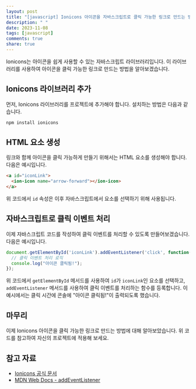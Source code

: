 ```yaml
---
layout: post
title: "[javascript] Ionicons 아이콘을 자바스크립트로 클릭 가능한 링크로 만드는 방법"
description: " "
date: 2023-11-08
tags: [javascript]
comments: true
share: true
---
```


Ionicons는 아이콘을 쉽게 사용할 수 있는 자바스크립트 라이브러리입니다. 이 라이브러리를 사용하여 아이콘을 클릭 가능한 링크로 만드는 방법을 알아보겠습니다.

## Ionicons 라이브러리 추가

먼저, Ionicons 라이브러리를 프로젝트에 추가해야 합니다. 설치하는 방법은 다음과 같습니다.

```bash
npm install ionicons
```

## HTML 요소 생성

링크와 함께 아이콘을 클릭 가능하게 만들기 위해서는 HTML 요소를 생성해야 합니다. 다음은 예시입니다.

```html
<a id="iconLink">
  <ion-icon name="arrow-forward"></ion-icon>
</a>
```

위 코드에서 `id` 속성은 이후 자바스크립트에서 요소를 선택하기 위해 사용됩니다.

## 자바스크립트로 클릭 이벤트 처리

이제 자바스크립트 코드를 작성하여 클릭 이벤트를 처리할 수 있도록 만들어보겠습니다. 다음은 예시입니다.

```javascript
document.getElementById('iconLink').addEventListener('click', function() {
  // 클릭 이벤트 처리 로직
  console.log("아이콘 클릭됨!");
});
```

위 코드에서 `getElementById` 메서드를 사용하여 `id`가 `iconLink`인 요소를 선택하고, `addEventListener` 메서드를 사용하여 클릭 이벤트를 처리하는 함수를 등록합니다. 이 예시에서는 클릭 시간에 콘솔에 "아이콘 클릭됨!"이 출력되도록 했습니다.

## 마무리

이제 Ionicons 아이콘을 클릭 가능한 링크로 만드는 방법에 대해 알아보았습니다. 위 코드를 참고하여 자신의 프로젝트에 적용해 보세요.

## 참고 자료
- [Ionicons 공식 문서](https://ionicons.com/)
- [MDN Web Docs - addEventListener](https://developer.mozilla.org/en-US/docs/Web/API/EventTarget/addEventListener)
